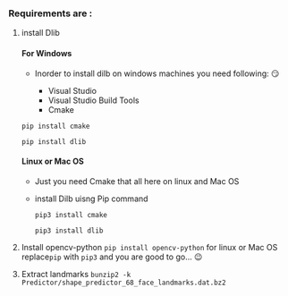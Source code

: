 ### Requirements are :

1. install Dlib

   #### For Windows

   - Inorder to install dilb on windows machines you need following: :smirk:

     - Visual Studio
     - Visual Studio Build Tools
     - Cmake

   `pip install cmake `

   `pip install dlib`

   #### Linux or Mac OS

   - Just you need Cmake that all here on linux and Mac OS
   - install Dilb uisng Pip command

     `pip3 install cmake`

     `pip3 install dlib`

2. Install opencv-python
   `pip install opencv-python`
   for linux or Mac OS replace`pip` with `pip3` and you are good to go... :wink:

3. Extract landmarks
   `bunzip2 -k Predictor/shape_predictor_68_face_landmarks.dat.bz2`